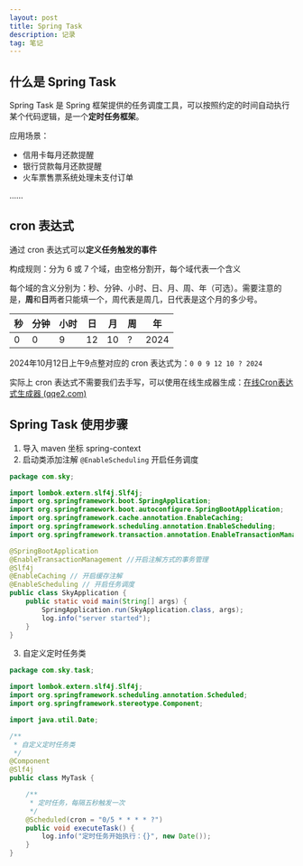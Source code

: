 ```yaml
---
layout: post
title: Spring Task
description: 记录
tag: 笔记
---
```


## 什么是 Spring Task

Spring Task 是 Spring 框架提供的任务调度工具，可以按照约定的时间自动执行某个代码逻辑，是一个**定时任务框架**。

应用场景：

- 信用卡每月还款提醒
- 银行贷款每月还款提醒
- 火车票售票系统处理未支付订单

……





## cron 表达式

通过 cron 表达式可以**定义任务触发的事件**

构成规则：分为 6 或 7 个域，由空格分割开，每个域代表一个含义

每个域的含义分别为：秒、分钟、小时、日、月、周、年（可选）。需要注意的是，**周**和**日**两者只能填一个，周代表是周几，日代表是这个月的多少号。

| 秒   | 分钟 | 小时 | 日   | 月   | 周   | 年   |
| ---- | ---- | ---- | ---- | ---- | ---- | ---- |
| 0    | 0    | 9    | 12   | 10   | ?    | 2024 |

2024年10月12日上午9点整对应的 cron 表达式为：`0 0 9 12 10 ? 2024`

实际上 cron 表达式不需要我们去手写，可以使用在线生成器生成：[在线Cron表达式生成器 (qqe2.com)](https://cron.qqe2.com/)





## Spring Task 使用步骤

1. 导入 maven 坐标 spring-context
2. 启动类添加注解 `@EnableScheduling` 开启任务调度

```java
package com.sky;

import lombok.extern.slf4j.Slf4j;
import org.springframework.boot.SpringApplication;
import org.springframework.boot.autoconfigure.SpringBootApplication;
import org.springframework.cache.annotation.EnableCaching;
import org.springframework.scheduling.annotation.EnableScheduling;
import org.springframework.transaction.annotation.EnableTransactionManagement;

@SpringBootApplication
@EnableTransactionManagement //开启注解方式的事务管理
@Slf4j
@EnableCaching // 开启缓存注解
@EnableScheduling // 开启任务调度
public class SkyApplication {
    public static void main(String[] args) {
        SpringApplication.run(SkyApplication.class, args);
        log.info("server started");
    }
}
```

3. 自定义定时任务类

```java
package com.sky.task;

import lombok.extern.slf4j.Slf4j;
import org.springframework.scheduling.annotation.Scheduled;
import org.springframework.stereotype.Component;

import java.util.Date;

/**
 * 自定义定时任务类
 */
@Component
@Slf4j
public class MyTask {

    /**
     * 定时任务，每隔五秒触发一次
     */
    @Scheduled(cron = "0/5 * * * * ?")
    public void executeTask() {
        log.info("定时任务开始执行：{}", new Date());
    }
}
```

